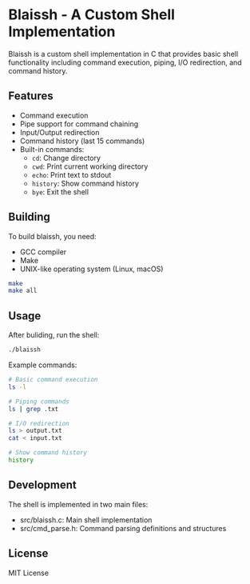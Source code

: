 # Blaissh - A Custom Shell Implementation

Blaissh is a custom shell implementation in C that provides basic shell functionality including command execution, piping, I/O redirection, and command history.

## Features

- Command execution
- Pipe support for command chaining
- Input/Output redirection
- Command history (last 15 commands)
- Built-in commands:
  - `cd`: Change directory
  - `cwd`: Print current working directory
  - `echo`: Print text to stdout
  - `history`: Show command history
  - `bye`: Exit the shell

## Building

To build blaissh, you need:
- GCC compiler
- Make
- UNIX-like operating system (Linux, macOS)

```bash
make
make all
```

## Usage
After buliding, run the shell:
```bash
./blaissh
```

Example commands:
```bash
# Basic command execution
ls -l

# Piping commands
ls | grep .txt

# I/O redirection
ls > output.txt
cat < input.txt

# Show command history
history
```

## Development
The shell is implemented in two main files:
- src/blaissh.c: Main shell implementation
- src/cmd_parse.h: Command parsing definitions and structures

## License
MIT License
